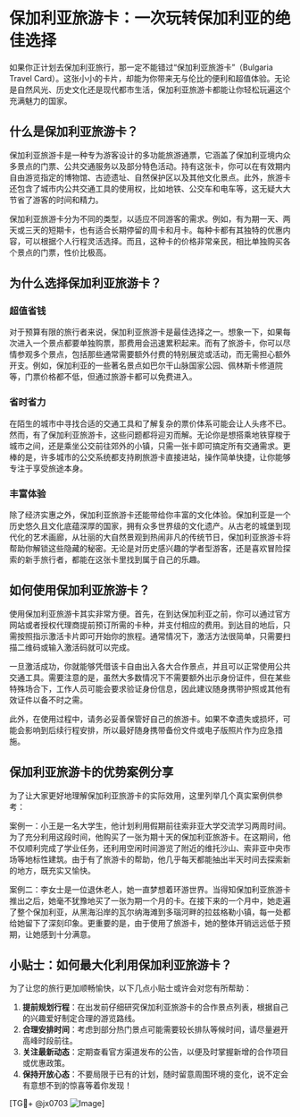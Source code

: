 # 保加利亚旅游卡：一次玩转保加利亚的绝佳选择

如果你正计划去保加利亚旅行，那一定不能错过“保加利亚旅游卡”（Bulgaria Travel Card）。这张小小的卡片，却能为你带来无与伦比的便利和超值体验。无论是自然风光、历史文化还是现代都市生活，保加利亚旅游卡都能让你轻松玩遍这个充满魅力的国家。

## 什么是保加利亚旅游卡？

保加利亚旅游卡是一种专为游客设计的多功能旅游通票，它涵盖了保加利亚境内众多景点的门票、公共交通服务以及部分特色活动。持有这张卡，你可以在有效期内自由游览指定的博物馆、古迹遗址、自然保护区以及其他文化景点。此外，旅游卡还包含了城市内公共交通工具的使用权，比如地铁、公交车和电车等，这无疑大大节省了游客的时间和精力。

保加利亚旅游卡分为不同的类型，以适应不同游客的需求。例如，有为期一天、两天或三天的短期卡，也有适合长期停留的周卡和月卡。每种卡都有其独特的优惠内容，可以根据个人行程灵活选择。而且，这种卡的价格非常亲民，相比单独购买各个景点的门票，性价比极高。

## 为什么选择保加利亚旅游卡？

### 超值省钱

对于预算有限的旅行者来说，保加利亚旅游卡是最佳选择之一。想象一下，如果每次进入一个景点都要单独购票，那费用会迅速累积起来。而有了旅游卡，你可以尽情参观多个景点，包括那些通常需要额外付费的特别展览或活动，而无需担心额外开支。例如，保加利亚的一些著名景点如巴尔干山脉国家公园、佩林斯卡修道院等，门票价格都不低，但通过旅游卡都可以免费进入。

### 省时省力

在陌生的城市中寻找合适的交通工具和了解复杂的票价体系可能会让人头疼不已。然而，有了保加利亚旅游卡，这些问题都将迎刃而解。无论你是想搭乘地铁穿梭于城市之间，还是乘坐公交前往郊外的小镇，只需一张卡即可搞定所有交通需求。更棒的是，许多城市的公交系统都支持刷旅游卡直接进站，操作简单快捷，让你能够专注于享受旅途本身。

### 丰富体验

除了经济实惠之外，保加利亚旅游卡还能带给你丰富的文化体验。保加利亚是一个历史悠久且文化底蕴深厚的国家，拥有众多世界级的文化遗产。从古老的城堡到现代化的艺术画廊，从壮丽的大自然景观到热闹非凡的传统节日，保加利亚旅游卡将帮助你解锁这些隐藏的秘密。无论是对历史感兴趣的学者型游客，还是喜欢冒险探索的新手旅行者，都能在这张卡里找到属于自己的乐趣。

## 如何使用保加利亚旅游卡？

使用保加利亚旅游卡其实非常方便。首先，在到达保加利亚之前，你可以通过官方网站或者授权代理商提前预订所需的卡种，并支付相应的费用。到达目的地后，只需按照指示激活卡片即可开始你的旅程。通常情况下，激活方法很简单，只需要扫描二维码或输入激活码就可以完成。

一旦激活成功，你就能够凭借该卡自由出入各大合作景点，并且可以正常使用公共交通工具。需要注意的是，虽然大多数情况下不需要额外出示身份证件，但在某些特殊场合下，工作人员可能会要求验证身份信息，因此建议随身携带护照或其他有效证件以备不时之需。

此外，在使用过程中，请务必妥善保管好自己的旅游卡。如果不幸遗失或损坏，可能会影响到后续行程安排，所以最好随身携带备份文件或电子版照片作为应急措施。

## 保加利亚旅游卡的优势案例分享

为了让大家更好地理解保加利亚旅游卡的实际效用，这里列举几个真实案例供参考：

案例一：小王是一名大学生，他计划利用假期前往索非亚大学交流学习两周时间。为了充分利用这段时间，他购买了一张为期十天的保加利亚旅游卡。在这期间，他不仅顺利完成了学业任务，还利用空闲时间游览了附近的维托沙山、索非亚中央市场等地标性建筑。由于有了旅游卡的帮助，他几乎每天都能抽出半天时间去探索新的地方，既充实又愉快。

案例二：李女士是一位退休老人，她一直梦想着环游世界。当得知保加利亚旅游卡推出之后，她毫不犹豫地买了一张为期一个月的卡。在接下来的一个月中，她走遍了整个保加利亚，从黑海沿岸的瓦尔纳海滩到多瑙河畔的拉兹格勒小镇，每一处都给她留下了深刻印象。更重要的是，由于使用了旅游卡，她的整体开销远远低于预期，让她感到十分满意。

## 小贴士：如何最大化利用保加利亚旅游卡？

为了让您的旅行更加顺畅愉快，以下几点小贴士或许会对您有所帮助：

1. **提前规划行程**：在出发前仔细研究保加利亚旅游卡的合作景点列表，根据自己的兴趣爱好制定合理的游览路线。
2. **合理安排时间**：考虑到部分热门景点可能需要较长排队等候时间，请尽量避开高峰时段前往。
3. **关注最新动态**：定期查看官方渠道发布的公告，以便及时掌握新增的合作项目或优惠政策。
4. **保持开放心态**：不要局限于已有的计划，随时留意周围环境的变化，说不定会有意想不到的惊喜等着你发现！

[TG💪+ @jx0703 ![Image](https://github.com/user-attachments/assets/dbca1d08-cadb-493c-b0ec-ad6f7a83f270)]